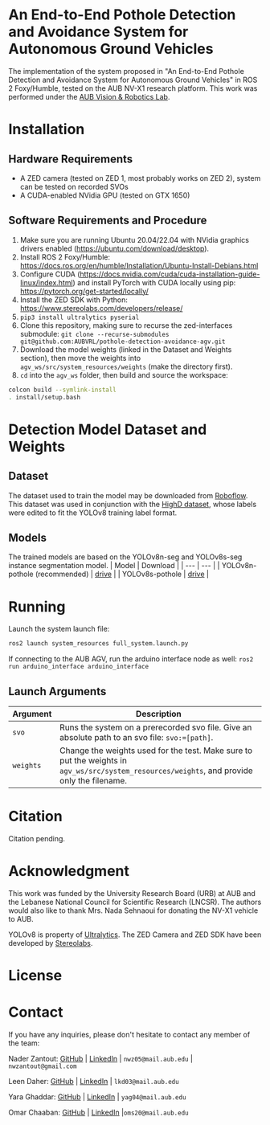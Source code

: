 # An End-to-End Pothole Detection and Avoidance System for Autonomous Ground Vehicles

The implementation of the system proposed in "An End-to-End Pothole Detection and Avoidance System for Autonomous Ground Vehicles" in ROS 2 Foxy/Humble, tested on the AUB NV-X1 research platform. This work was performed under the [AUB Vision & Robotics Lab](https://sites.aub.edu.lb/vrlab/).

# Installation

## Hardware Requirements

- A ZED camera (tested on ZED 1, most probably works on ZED 2), system can be tested on recorded SVOs
- A CUDA-enabled NVidia GPU (tested on GTX 1650)

## Software Requirements and Procedure

1. Make sure you are running Ubuntu 20.04/22.04 with NVidia graphics drivers enabled (<https://ubuntu.com/download/desktop>).
2. Install ROS 2 Foxy/Humble: <https://docs.ros.org/en/humble/Installation/Ubuntu-Install-Debians.html>
3. Configure CUDA (<https://docs.nvidia.com/cuda/cuda-installation-guide-linux/index.html>) and install PyTorch with CUDA locally using pip: <https://pytorch.org/get-started/locally/>
4. Install the ZED SDK with Python: <https://www.stereolabs.com/developers/release/>
5. `pip3 install ultralytics pyserial`
6. Clone this repository, making sure to recurse the zed-interfaces submodule: `git clone --recurse-submodules git@github.com:AUBVRL/pothole-detection-avoidance-agv.git`
7. Download the model weights (linked in the Dataset and Weights section), then move the weights into `agv_ws/src/system_resources/weights` (make the directory first).
8. `cd` into the `agv_ws` folder, then build and source the workspace:

```bash
colcon build --symlink-install
. install/setup.bash
```

# Detection Model Dataset and Weights

## Dataset

The dataset used to train the model may be downloaded from [Roboflow](https://universe.roboflow.com/pothole-vsmtu/potholes-and-roads-instance-segmentation). This dataset was used in conjunction with the [HighD dataset](https://www.highd-dataset.com/), whose labels were edited to fit the YOLOv8 training label format.

## Models

The trained models are based on the YOLOv8n-seg and YOLOv8s-seg instance segmentation model.
| Model | Download |
| --- | --- |
| YOLOv8n-pothole (recommended) | [drive](https://drive.google.com/uc?id=1JF5LX9Jw1kT490nuOcYS9uMPxiKE0Jl8&export=download) |
| YOLOv8s-pothole | [drive](https://drive.google.com/uc?id=1mfwCtO5QUO8QcK-GbM2-4vC8yzChlRJO&export=download) |

# Running

Launch the system launch file:

```bash
ros2 launch system_resources full_system.launch.py
```

If connecting to the AUB AGV, run the arduino interface node as well: `ros2 run arduino_interface arduino_interface`

## Launch Arguments

| Argument | Description |
| --- | --- |
| `svo` | Runs the system on a prerecorded svo file. Give an absolute path to an svo file: `svo:=[path]`. |
| `weights` | Change the weights used for the test. Make sure to put the weights in `agv_ws/src/system_resources/weights`, and provide only the filename. |

# Citation

Citation pending.

# Acknowledgment

This work was funded by the University Research Board (URB) at AUB and the Lebanese National Council for Scientific Research (LNCSR). The authors would also like to thank Mrs. Nada Sehnaoui for donating the NV-X1 vehicle to AUB.

YOLOv8 is property of [Ultralytics](https://ultralytics.com/yolov8). The ZED Camera and ZED SDK have been developed by [Stereolabs](https://www.stereolabs.com/).

# License



# Contact

If you have any inquiries, please don't hesitate to contact any member of the team:

Nader Zantout: [GitHub](https://github.com/SpicePlusPlus) | [LinkedIn](https://www.linkedin.com/in/nader-zantout/) | `nwz05@mail.aub.edu` | `nwzantout@gmail.com`

Leen Daher: [GitHub](https://github.com/Line-D) | [LinkedIn](https://www.linkedin.com/in/leen-daher-513103216/) | `lkd03@mail.aub.edu`

Yara Ghaddar: [GitHub](https://github.com/yaraghaddar) | [LinkedIn](https://www.linkedin.com/in/yara-ghaddar-27b41518b/) | `yag04@mail.aub.edu`

Omar Chaaban: [GitHub](https://github.com/OmSh01) | [LinkedIn](https://www.linkedin.com/in/omar-chaaban-01500322a/) |`oms20@mail.aub.edu`
